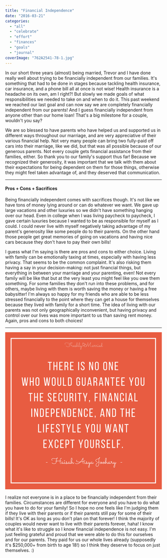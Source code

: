 ```yaml
---
title: "Financial Independence"
date: "2016-03-21"
categories: 
  - "all"
  - "celebrate"
  - "effort"
  - "finances"
  - "goals"
  - "journal"
coverImage: "762A2541-78-1.jpg"
---
```


In our short three years (almost) being married, Trevor and I have done really well about trying to be financially independent from our families. It's something that had to be done in stages because tackling health insurance, car insurance, and a phone bill all at once is not wise! Health insurance is a headache on its own, am I right?! But slowly we made goals of what responsibilities we needed to take on and when to do it. This past weekend we reached our last goal and can now say we are completely financially independent from our parents! And I guess financially independent from anyone other than our home loan! That's a big milestone for a couple, wouldn't you say?

We are so blessed to have parents who have helped us and supported us in different ways throughout our marriage, and are very appreciative of their various financial help. Not very many people can bring two fully-paid off cars into their marriage, like we did, but that was all possible because of our generous parents. Not every couple gets financial assistance from their families, either. So thank you to our family's support thus far! Because we recognized their generosity, it was important that we talk with them about their expectations for being dependent on them for those things, otherwise they might feel taken advantage of, and they deserved that communication.

* * *

#### Pros + Cons + Sacrifices

Being financially independent comes with sacrifices though. It's not like we have tons of money lying around or can do whatever we want. We gave up large vacations and other luxuries so we didn't have something hanging over our head. Even in college when I was living paycheck to paycheck, I gave certain luxuries because I wanted to be as responsible for myself as I could. I could never live with myself negatively taking advantage of my parent's generosity like some people do to their parents. On the other hand those people get great memories of going on vacations and having nice cars because they don't have to pay their own bills!

I guess what I'm saying is there are pros and cons to either choice. Living with family can be emotionally taxing at times, especially with having less privacy. That seems to be the common complaint. It's also risking them having a say in your decision-making: not just financial things, but everything in between your marriage and your parenting, even! Not every family will be like that but at the very least you might feel like you owe them something. For some families they don't run into these problems, and for others, maybe living with them is worth saving the money or having a free babysitter! I'm always so happy for my friends who are able to be less stressed financially to the point where they can get a house for themselves because they lived with family for a short time. The idea of living with our parents was not only geographically inconvenient, but having privacy and control over our lives was more important to us than saving rent money. Again, pros and cons to both choices!

* * *

![financial independence, being financially independent, financially independent couples, finances, finances and couples, marriage and money, paying bills, paying bills when married, living with parents, living with family, couples living with family, couples saving money by living with family, marriage help, marriage advice, milestones in marriage](images/financial-security-quote.png)

I realize not everyone is in a place to be financially independent from their families. Circumstances are different for everyone and you have to do what you have to do for your family! So I hope no one feels like I'm judging them if they live with their parents or if their parents still pay for some of their bills! It's OK as long as you don't plan on that forever! I think the majority of couples would never want to live with their parents forever, haha! I know what it's like to struggle so I know financial independence is not easy. I'm just feeling grateful and proud that we were able to do this for ourselves and for our parents. They paid for us our whole lives already (supposedly it's $250,000+ from birth to age 18!) so I think they deserve to focus on just themselves. :)
